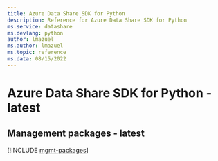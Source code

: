 ```yaml
---
title: Azure Data Share SDK for Python
description: Reference for Azure Data Share SDK for Python
ms.service: datashare
ms.devlang: python
author: lmazuel
ms.author: lmazuel
ms.topic: reference
ms.data: 08/15/2022
---
```

# Azure Data Share SDK for Python - latest

## Management packages - latest
[!INCLUDE [mgmt-packages](data-share-mgmt-index.md)]